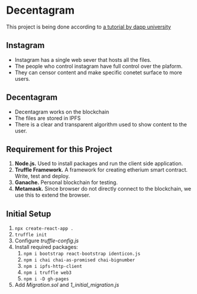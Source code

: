 # Decentagram

This project is being done according to [a tutorial by dapp university](https://www.youtube.com/watch?v=8rhueOcTu8k)

## Instagram

- Instagram has a single web sever that hosts all the files.
- The people who control instagram have full control over the plaform.
- They can censor content and make specific conetet surface to more users.

## Decentagram

- Decentagram works on the blockchain
- The files are stored in IPFS
- There is a clear and transparent algorithm used to show content to the user.

## Requirement for this Project

1. **Node.js.** Used to install packages and run the client side application.
2. **Truffle Framework.** A framework for creating etherium smart contract. Write, test and deploy.
3. **Ganache.** Personal blockchain for testing.
4. **Metamask.** Since browser do not directly connect to the blockchain, we use this to extend the browser.

## Initial Setup

1. `npx create-react-app .`
2. `truffle init`
3. Configure _truffle-config.js_
4. Install required packages: 
    1. `npm i bootstrap react-bootstrap identicon.js`
    2. `npm i chai chai-as-promised chai-bignumber`
    3. `npm i ipfs-http-client`
    4. `npm i truffle web3`
    5. `npm i -D gh-pages`
5. Add _Migration.sol_ and _1\_initial\_migration.js_
